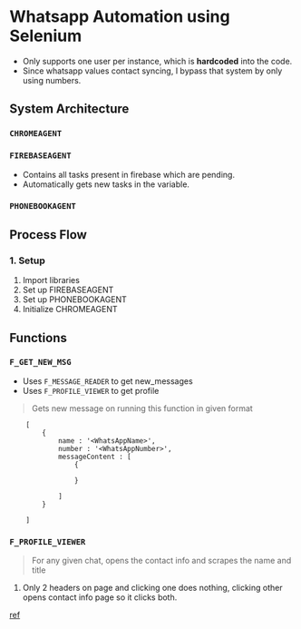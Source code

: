 # Whatsapp Automation using Selenium 
- Only supports one user per instance, which is __hardcoded__ into the code. 
- Since whatsapp values contact syncing, I bypass that system by only using numbers. 






## System Architecture 
### `CHROMEAGENT`
### `FIREBASEAGENT`
- Contains all tasks present in firebase which are pending. 
- Automatically gets new tasks in the variable. 
### `PHONEBOOKAGENT`




## Process Flow 
### 1. Setup 
1. Import libraries 
2. Set up FIREBASEAGENT 
3. Set up PHONEBOOKAGENT
3. Initialize CHROMEAGENT

## Functions 
### `F_GET_NEW_MSG`
- Uses `F_MESSAGE_READER` to get new_messages 
- Uses `F_PROFILE_VIEWER` to get profile 
> Gets new message on running this function in given format
```
    [
        {
            name : '<WhatsAppName>',
            number : '<WhatsAppNumber>',
            messageContent : [
                {

                }

            ]
        }

    ]
``` 

### `F_PROFILE_VIEWER` 
> For any given chat, opens the contact info and scrapes the name and title 

1. Only 2 headers on page and clicking one does nothing, clicking other opens contact info page so it clicks both. 

[ref](./ref_march_22/bubble.png)


